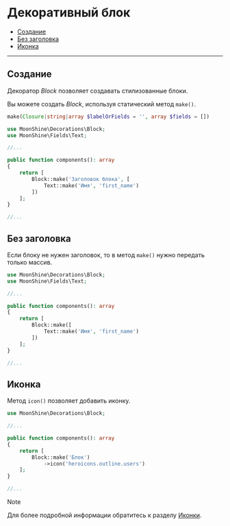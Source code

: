 # Декоративный блок

- [Создание](#make)
- [Без заголовка](#wihtout-heading)
- [Иконка](#icon)

---

<a name="make"></a>
## Создание

Декоратор *Block* позволяет создавать стилизованные блоки.

Вы можете создать *Block*, используя статический метод `make()`.

```php
make(Closure|string|array $labelOrFields = '', array $fields = [])
```

```php
use MoonShine\Decorations\Block;
use MoonShine\Fields\Text;

//...

public function components(): array
{
    return [
        Block::make('Заголовок блока', [
            Text::make('Имя', 'first_name')
        ])
    ];
}

//...
```

<a name="no-title"></a>
## Без заголовка

Если блоку не нужен заголовок, то в метод `make()` нужно передать только массив.

```php
use MoonShine\Decorations\Block;
use MoonShine\Fields\Text;

//...

public function components(): array
{
    return [
        Block::make([
            Text::make('Имя', 'first_name')
        ])
    ];
}

//...
```

<a name="icon"></a>
## Иконка

Метод `icon()` позволяет добавить иконку.

```php
use MoonShine\Decorations\Block;

//...

public function components(): array
{
    return [
        Block::make('Блок')
            ->icon('heroicons.outline.users')
    ];
}

//...
```

> [!NOTE]
> Для более подробной информации обратитесь к разделу [Иконки](https://moonshine-laravel.com/docs/resource/appearance/icons).

